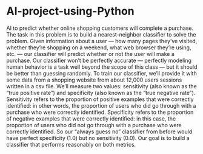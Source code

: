 # AI-project-using-Python
AI to predict whether online shopping customers will complete a purchase.
The task in this problem is to build a nearest-neighbor classifier to solve the problem. 
Given information about a user — how many pages they’ve visited, 
whether they’re shopping on a weekend, what web browser they’re using, etc. — our classifier 
will predict whether or not the user will make a purchase. Our classifier won’t be
perfectly accurate — perfectly modeling human behavior is a task well beyond the 
scope of this class — but it should be better than guessing randomly. 
To train our classifier, we’ll provide it with some data from a shopping 
website from about 12,000 users sessions written in a csv file.
We’ll measure two values: sensitivity (also known as the “true positive rate”) 
and specificity (also known as the “true negative rate”). Sensitivity refers to 
the proportion of positive examples that were correctly identified: in other words, 
the proportion of users who did go through with a purchase who were correctly identified. 
Specificity refers to the proportion of negative examples that were correctly 
identified: in this case, the proportion of users who did not go through with 
a purchase who were correctly identified. So our “always guess no” classifier from 
before would have perfect specificity (1.0) but no sensitivity (0.0). 
Our goal is to build a classifier that performs reasonably on both metrics.
